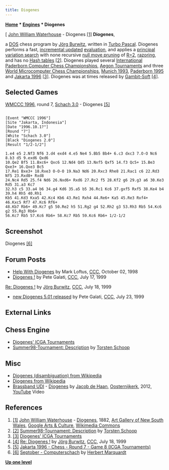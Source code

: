 ```yaml
---
title: Diogenes
---
```

**[Home](Home "Home") * [Engines](Engines "Engines") * Diogenes**

\[ [John William Waterhouse](Category:John_William_Waterhouse "Category:John William Waterhouse") - Diogenes <a id="cite-note-1" href="#cite-ref-1">[1]</a>
**Diogenes**,

a [DOS](MS-DOS "MS-DOS") chess program by [Jörg Burwitz](J%C3%B6rg_Burwitz "Jörg Burwitz"), written in [Turbo Pascal](Pascal#TurboPascal "Pascal").
Diogenes performs a fast, [incremental updated](Incremental_Updates "Incremental Updates") [evaluation](Evaluation "Evaluation"), and applies a [principal variation search](Principal_Variation_Search "Principal Variation Search") with none recursive [null move pruning](Null_Move_Pruning "Null Move Pruning") of [R=2](Depth_Reduction_R "Depth Reduction R"), [razoring](Razoring "Razoring"), and has no [Hash tables](Hash_Table "Hash Table") <a id="cite-note-2" href="#cite-ref-2">[2]</a>.
Diogenes played several [International Paderborn Computer Chess Championships](IPCCC "IPCCC"), [Aegon Tournaments](Aegon_Tournaments "Aegon Tournaments") and three [World Microcomputer Chess Championships](World_Microcomputer_Chess_Championship "World Microcomputer Chess Championship"), [Munich 1993](WMCCC_1993 "WMCCC 1993"), [Paderborn 1995](WMCCC_1995 "WMCCC 1995") and [Jakarta 1996](WMCCC_1996 "WMCCC 1996") <a id="cite-note-3" href="#cite-ref-3">[3]</a>.
Diogenes was at times released by [Gambit-Soft](index.php?title=Gambit-Soft&action=edit&redlink=1 "Gambit-Soft (page does not exist)") <a id="cite-note-4" href="#cite-ref-4">[4]</a>.

## Selected Games

[WMCCC 1996](WMCCC_1996 "WMCCC 1996"), round 7, [Schach 3.0](Schach "Schach") - Diogenes <a id="cite-note-5" href="#cite-ref-5">[5]</a>

```

[Event "WMCCC 1996"]
[Site "Jakarta, Indonesia"]
[Date "1996.10.1?"]
[Round "7"]
[White "Schach 3.0"]
[Black "Diogenes 2.0"]
[Result "1/2-1/2"]

1.e4 e5 2.Nf3 Nf6 3.d4 exd4 4.e5 Ne4 5.Bb5 Bb4+ 6.c3 dxc3 7.O-O Nc6 8.b3 d5 9.exd6 Qxd6 
10.Qe2 Bf5 11.Bxc6+ Qxc6 12.Nd4 Qd5 13.Nxf5 Qxf5 14.f3 Qc5+ 15.Be3 Qxe3+ 16.Qxe3 Bc5 
17.Re1 Bxe3+ 18.Rxe3 O-O-O 19.Na3 Nd6 20.Rxc3 Rhe8 21.Rac1 c6 22.Rd3 Nf5 23.Rxd8+ Rxd8 
24.Nc4 Rd5 25.f4 Nd6 26.Nxd6+ Rxd6 27.Rc2 f5 28.Kf2 g6 29.g3 a6 30.Ke3 Rd5 31.a3 Kc7 
32.h3 c5 33.a4 b6 34.g4 Kd6 35.a5 b5 36.Rc1 Kc6 37.gxf5 Rxf5 38.Ke4 b4 39.h4 Rh5 40.Rh1 
Kb5 41.Kd3 Kxa5 42.Kc4 Kb6 43.Re1 Rxh4 44.Re6+ Ka5 45.Re3 Rxf4+ 46.Kxc5 Rf7 47.Kc6 Rf6+ 
48.Kb7 Rb6+ 49.Kc7 g5 50.Re2 h5 51.Rg2 g4 52.Rh2 g3 53.Rh3 Rb5 54.Kc6 g2 55.Rg3 Rb6+ 
56.Kc7 Rb5 57.Kc6 Rb6+ 58.Kc7 Rb5 59.Kc6 Rb6+ 1/2-1/2 

```

## Screenshot

[](http://www.septober.de/chess/index.htm)
Diogenes <a id="cite-note-6" href="#cite-ref-6">[6]</a>

## Forum Posts

- [Help With Diogenes](https://www.stmintz.com/ccc/index.php?id=28612) by Mark Loftus, [CCC](CCC "CCC"), October 02, 1998
- [Diogenes !](https://www.stmintz.com/ccc/index.php?id=60813) by Pete Galati, [CCC](CCC "CCC"), July 17, 1999

[Re: Diogenes !](https://www.stmintz.com/ccc/index.php?id=60819) by [Jörg Burwitz](J%C3%B6rg_Burwitz "Jörg Burwitz"), [CCC](CCC "CCC"), July 18, 1999

- [new Diogenes 5.01 released](https://www.stmintz.com/ccc/index.php?id=61730) by Pete Galati, [CCC](CCC "CCC"), July 23, 1999

## External Links

## Chess Engine

- [Diogenes' ICGA Tournaments](https://www.game-ai-forum.org/icga-tournaments/program.php?id=198)
- [Summer98-Tournament: Description](http://chess.fsv.de/Summer98/descript.htm#Joerg%20Burwitz) by [Torsten Schoop](index.php?title=Torsten_Schoop&action=edit&redlink=1 "Torsten Schoop (page does not exist)")

## Misc

- [Diogenes (disambiguation) from Wikipedia](<https://en.wikipedia.org/wiki/Diogenes_(disambiguation)>)
- [Diogenes from Wikipedia](https://en.wikipedia.org/wiki/Diogenes)
- [Brassband UDI](https://nl.wikipedia.org/wiki/Brassband_UDI) - [Diogenes](https://www.jacobdehaan.com/de/node/46) by [Jacob de Haan](<https://en.wikipedia.org/wiki/Jacob_de_Haan_(composer)>), [Oosternijkerk](https://en.wikipedia.org/wiki/Oosternijkerk), 2012, [YouTube](https://en.wikipedia.org/wiki/YouTube) Video

## References

1. <a id="cite-ref-1" href="#cite-note-1">[1]</a> [John William Waterhouse](Category:John_William_Waterhouse "Category:John William Waterhouse") - [Diogenes](https://commons.wikimedia.org/wiki/File:John_Waterhouse_-_Diogenes_-_Google_Art_Project.jpg), 1882, [Art Gallery of New South Wales](https://en.wikipedia.org/wiki/Art_Gallery_of_New_South_Wales), [Google Arts & Culture](https://en.wikipedia.org/wiki/Google_Arts_%26_Culture), [Wikimedia Commons](https://en.wikipedia.org/wiki/Wikimedia_Commons)
1. <a id="cite-ref-2" href="#cite-note-2">[2]</a> [Summer98-Tournament: Description](http://chess.fsv.de/Summer98/descript.htm#Joerg%20Burwitz) by [Torsten Schoop](index.php?title=Torsten_Schoop&action=edit&redlink=1 "Torsten Schoop (page does not exist)")
1. <a id="cite-ref-3" href="#cite-note-3">[3]</a> [Diogenes' ICGA Tournaments](https://www.game-ai-forum.org/icga-tournaments/program.php?id=198)
1. <a id="cite-ref-4" href="#cite-note-4">[4]</a> [Re: Diogenes !](https://www.stmintz.com/ccc/index.php?id=60819) by [Jörg Burwitz](J%C3%B6rg_Burwitz "Jörg Burwitz"), [CCC](CCC "CCC"), July 18, 1999
1. <a id="cite-ref-5" href="#cite-note-5">[5]</a> [Jakarta 1996 - Chess - Round 7 - Game 8 (ICGA Tournaments)](https://www.game-ai-forum.org/icga-tournaments/round.php?tournament=55&round=7&id=8)
1. <a id="cite-ref-6" href="#cite-note-6">[6]</a> [Septober - Computerschach](http://www.septober.de/chess/index.htm) by [Herbert Marquardt](index.php?title=Herbert_Marquardt&action=edit&redlink=1 "Herbert Marquardt (page does not exist)")

**[Up one level](Engines "Engines")**

